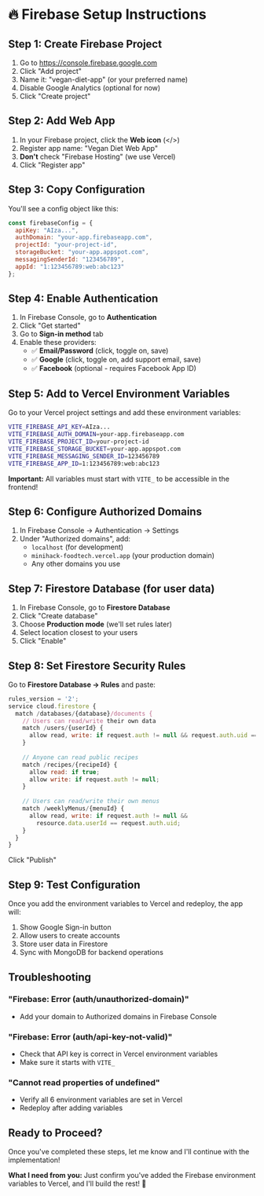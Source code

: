 # 🔥 Firebase Setup Instructions

## Step 1: Create Firebase Project

1. Go to https://console.firebase.google.com
2. Click "Add project"
3. Name it: "vegan-diet-app" (or your preferred name)
4. Disable Google Analytics (optional for now)
5. Click "Create project"

## Step 2: Add Web App

1. In your Firebase project, click the **Web icon** (</>)
2. Register app name: "Vegan Diet Web App"
3. **Don't** check "Firebase Hosting" (we use Vercel)
4. Click "Register app"

## Step 3: Copy Configuration

You'll see a config object like this:

```javascript
const firebaseConfig = {
  apiKey: "AIza...",
  authDomain: "your-app.firebaseapp.com",
  projectId: "your-project-id",
  storageBucket: "your-app.appspot.com",
  messagingSenderId: "123456789",
  appId: "1:123456789:web:abc123"
};
```

## Step 4: Enable Authentication

1. In Firebase Console, go to **Authentication**
2. Click "Get started"
3. Go to **Sign-in method** tab
4. Enable these providers:
   - ✅ **Email/Password** (click, toggle on, save)
   - ✅ **Google** (click, toggle on, add support email, save)
   - ✅ **Facebook** (optional - requires Facebook App ID)

## Step 5: Add to Vercel Environment Variables

Go to your Vercel project settings and add these environment variables:

```bash
VITE_FIREBASE_API_KEY=AIza...
VITE_FIREBASE_AUTH_DOMAIN=your-app.firebaseapp.com
VITE_FIREBASE_PROJECT_ID=your-project-id
VITE_FIREBASE_STORAGE_BUCKET=your-app.appspot.com
VITE_FIREBASE_MESSAGING_SENDER_ID=123456789
VITE_FIREBASE_APP_ID=1:123456789:web:abc123
```

**Important:** All variables must start with `VITE_` to be accessible in the frontend!

## Step 6: Configure Authorized Domains

1. In Firebase Console → Authentication → Settings
2. Under "Authorized domains", add:
   - `localhost` (for development)
   - `minihack-foodtech.vercel.app` (your production domain)
   - Any other domains you use

## Step 7: Firestore Database (for user data)

1. In Firebase Console, go to **Firestore Database**
2. Click "Create database"
3. Choose **Production mode** (we'll set rules later)
4. Select location closest to your users
5. Click "Enable"

## Step 8: Set Firestore Security Rules

Go to **Firestore Database → Rules** and paste:

```javascript
rules_version = '2';
service cloud.firestore {
  match /databases/{database}/documents {
    // Users can read/write their own data
    match /users/{userId} {
      allow read, write: if request.auth != null && request.auth.uid == userId;
    }
    
    // Anyone can read public recipes
    match /recipes/{recipeId} {
      allow read: if true;
      allow write: if request.auth != null;
    }
    
    // Users can read/write their own menus
    match /weeklyMenus/{menuId} {
      allow read, write: if request.auth != null && 
        resource.data.userId == request.auth.uid;
    }
  }
}
```

Click "Publish"

## Step 9: Test Configuration

Once you add the environment variables to Vercel and redeploy, the app will:
1. Show Google Sign-in button
2. Allow users to create accounts
3. Store user data in Firestore
4. Sync with MongoDB for backend operations

## Troubleshooting

### "Firebase: Error (auth/unauthorized-domain)"
- Add your domain to Authorized domains in Firebase Console

### "Firebase: Error (auth/api-key-not-valid)"
- Check that API key is correct in Vercel environment variables
- Make sure it starts with `VITE_`

### "Cannot read properties of undefined"
- Verify all 6 environment variables are set in Vercel
- Redeploy after adding variables

## Ready to Proceed?

Once you've completed these steps, let me know and I'll continue with the implementation!

**What I need from you:**
Just confirm you've added the Firebase environment variables to Vercel, and I'll build the rest! 🚀
